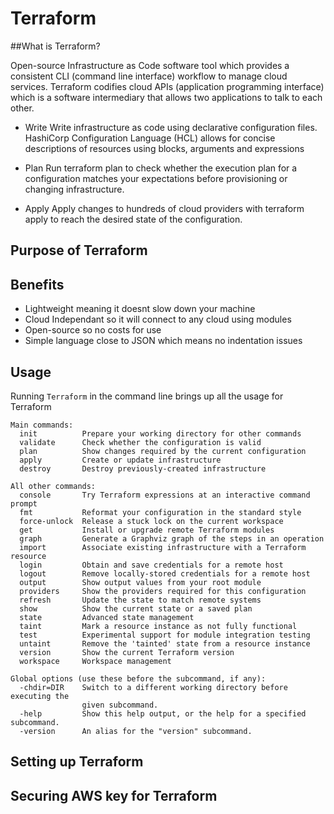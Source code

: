 # Terraform

##What is Terraform?

Open-source Infrastructure as Code software tool which provides a consistent CLI (command line interface) workflow to manage cloud services. Terraform codifies cloud APIs (application programming interface) which is a software intermediary that allows two applications to talk to each other.
- Write
Write infrastructure as code using declarative configuration files. HashiCorp Configuration Language (HCL) allows for concise descriptions of resources using blocks, arguments and expressions

- Plan
Run terraform plan to check whether the execution plan for a configuration matches your expectations before provisioning or changing infrastructure.

- Apply
Apply changes to hundreds of cloud providers with terraform apply to reach the desired state of the configuration.

## Purpose of Terraform

## Benefits
- Lightweight meaning it doesnt slow down your machine
- Cloud Independant so it will connect to any cloud using modules
- Open-source so no costs for use
- Simple language close to JSON which means no indentation issues

## Usage
Running `Terraform` in the command line brings up all the usage for Terraform
```
Main commands:
  init          Prepare your working directory for other commands
  validate      Check whether the configuration is valid
  plan          Show changes required by the current configuration
  apply         Create or update infrastructure
  destroy       Destroy previously-created infrastructure

All other commands:
  console       Try Terraform expressions at an interactive command prompt
  fmt           Reformat your configuration in the standard style
  force-unlock  Release a stuck lock on the current workspace
  get           Install or upgrade remote Terraform modules
  graph         Generate a Graphviz graph of the steps in an operation
  import        Associate existing infrastructure with a Terraform resource
  login         Obtain and save credentials for a remote host
  logout        Remove locally-stored credentials for a remote host
  output        Show output values from your root module
  providers     Show the providers required for this configuration
  refresh       Update the state to match remote systems
  show          Show the current state or a saved plan
  state         Advanced state management
  taint         Mark a resource instance as not fully functional
  test          Experimental support for module integration testing
  untaint       Remove the 'tainted' state from a resource instance
  version       Show the current Terraform version
  workspace     Workspace management

Global options (use these before the subcommand, if any):
  -chdir=DIR    Switch to a different working directory before executing the
                given subcommand.
  -help         Show this help output, or the help for a specified subcommand.
  -version      An alias for the "version" subcommand.
```
## Setting up Terraform

## Securing AWS key for Terraform



